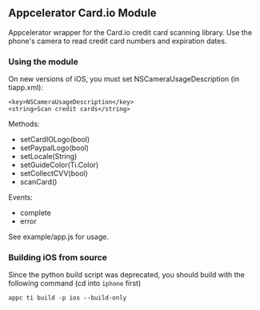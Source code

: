 ## Appcelerator Card.io Module

Appcelerator wrapper for the Card.io credit card scanning library. Use the phone's camera to read credit card numbers and expiration dates.

### Using the module

On new versions of iOS, you must set NSCameraUsageDescription (in tiapp.xml):

```
<key>NSCameraUsageDescription</key>
<string>Scan credit cards</string>
```

Methods:
* setCardIOLogo(bool)
* setPaypalLogo(bool)
* setLocale(String)
* setGuideColor(Ti.Color)
* setCollectCVV(bool)
* scanCard()

Events:
* complete
* error

See example/app.js for usage.

### Building iOS from source

Since the python build script was deprecated, you should build with the following command (cd into `iphone` first)

```
appc ti build -p ios --build-only
```